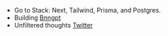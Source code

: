 - Go to Stack: Next, Tailwind, Prisma, and Postgres.
- Building [Bnngpt](https://bnngpt.com/)
- Unfiltered thoughts [Twitter](https://twitter.com/akshatgoel0)
